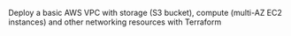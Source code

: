 Deploy a basic AWS VPC with storage (S3 bucket), compute (multi-AZ EC2 instances) and other networking resources with Terraform
